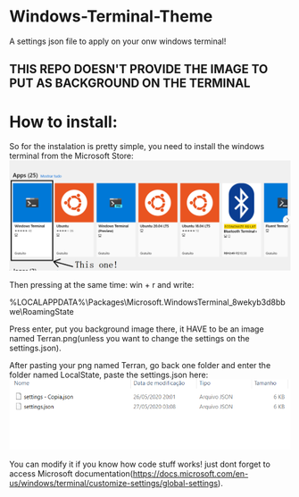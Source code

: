 # Windows-Terminal-Theme
A settings json file to apply on your onw windows terminal!
## THIS REPO DOESN'T PROVIDE THE IMAGE TO PUT AS BACKGROUND ON THE TERMINAL
# How to install:


So for the instalation is pretty simple, you need to install the windows terminal from the Microsoft Store:
<img src="https://github.com/Dom-Juan/Windows-Terminal-Theme/blob/master/Images%20for%20the%20tutorial/img1.png">

Then pressing at the same time: win + r
and write:

%LOCALAPPDATA%\Packages\Microsoft.WindowsTerminal_8wekyb3d8bbwe\RoamingState

Press enter, put you background image there, it HAVE to be an image named Terran.png(unless you want to change the settings on the settings.json).

After pasting your png named Terran, go back one folder and enter the folder named LocalState, paste the settings.json here:
<img src="https://github.com/Dom-Juan/Windows-Terminal-Theme/blob/master/Images%20for%20the%20tutorial/img2.png">

You can modify it if you know how code stuff works! just dont forget to access Microsoft documentation(https://docs.microsoft.com/en-us/windows/terminal/customize-settings/global-settings).

